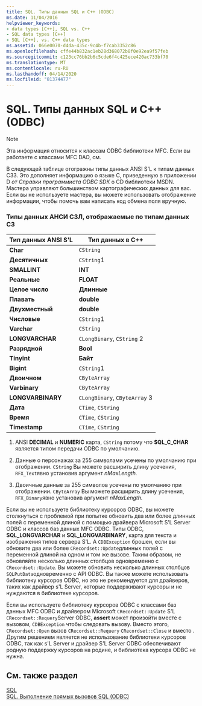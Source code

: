 ```yaml
---
title: SQL. Типы данных SQL и C++ (ODBC)
ms.date: 11/04/2016
helpviewer_keywords:
- data types [C++], SQL vs. C++
- SQL data types [C++]
- SQL [C++], vs. C++ data types
ms.assetid: 066e0070-d4da-435c-9c4b-f7cab3352c86
ms.openlocfilehash: cffe44b832ac1eb28d368072b8f0e92ea9f57feb
ms.sourcegitcommit: c123cc76bb2b6c5cde6f4c425ece420ac733bf70
ms.translationtype: MT
ms.contentlocale: ru-RU
ms.lasthandoff: 04/14/2020
ms.locfileid: "81374477"
---
```

# <a name="sql-sql-and-c-data-types-odbc"></a>SQL. Типы данных SQL и C++ (ODBC)

> [!NOTE]
> Эта информация относится к классам ODBC библиотеки MFC. Если вы работаете с классами MFC DAO, см.

В следующей таблице отогражны типы данных ANSI S'L к типам данных СЗЗ. Это дополняет информацию о языке C, приведенную в приложении D *от Справки программиста* *ODBC SDK* о CD библиотеки MSDN. Мастера управляют большинством картографических данных для вас. Если вы не используете мастера, вы можете использовать отображение информации, чтобы помочь вам написать код обмена поля вручную.

### <a name="ansi-sql-data-types-mapped-to-c-data-types"></a>Типы данных АНСИ СЗЛ, отображаемые по типам данных СЗ

|Тип данных ANSI S'L|Тип данных в C++|
|------------------------|---------------------|
|**Char**|`CString`|
|**Десятичных**|`CString`1|
|**SMALLINT**|**INT**|
|**Реальные**|**FLOAT**|
|**Целое число**|**Длинные**|
|**Плавать**|**double**|
|**Двухместный**|**double**|
|**Числовые**|`CString`1|
|**Varchar**|`CString`|
|**LONGVARCHAR**|`CLongBinary`, `CString` 2|
|**Разрядной**|**Bool**|
|**Tinyint**|**Байт**|
|**Bigint**|`CString`1|
|**Двоичном**|`CByteArray`|
|**Varbinary**|`CByteArray`|
|**LONGVARBINARY**|`CLongBinary`, `CByteArray` 3|
|**Дата**|`CTime`, `CString`|
|**Время**|`CTime`, `CString`|
|**Timestamp**|`CTime`, `CString`|

1. ANSI **DECIMAL** и **NUMERIC** карта, `CString` потому что **SQL_C_CHAR** является типом передачи ODBC по умолчанию.

2. Данные о персонажах за 255 символами усечены по умолчанию при отображении. `CString` Вы можете расширить длину усечения, `RFX_Text`явно установив аргумент *nMaxLength.*

3. Двоичные данные за 255 символов усечены по умолчанию при отображении. `CByteArray` Вы можете расширить длину усечения, `RFX_Binary`явно установив аргумент *nMaxLength.*

Если вы не используете библиотеку курсоров ODBC, вы можете столкнуться с проблемой при попытке обновить два или более длинных полей с переменной длиной с помощью драйвера Microsoft S'L Server ODBC и классов баз данных MFC ODBC. Типы ODBC, **SQL_LONGVARCHAR** и **SQL_LONGVARBINARY**, карта для текста и изображения типов сервера S'L. A `CDBException` брошен, если вы обновите два или более `CRecordset::Update`длинных полей с переменной длиной на одном и том же вызове. Таким образом, не обновляйте несколько длинных столбцов одновременно с `CRecordset::Update`. Вы можете обновить несколько длинных столбцов `SQLPutData`одновременно с API ODBC. Вы также можете использовать библиотеку курсоров ODBC, но это не рекомендуется для драйверов, таких как драйвер s'L Server, которые поддерживают курсоры и не нуждаются в библиотеке курсоров.

Если вы используете библиотеку курсоров ODBC с классами баз данных MFC ODBC и драйвером Microsoft `CRecordset::Update` S'L `CRecordset::Requery`Server ODBC, **assert** может произойти вместе с вызовом, `CDBException` чтобы следовать вызову. Вместо этого, `CRecordset::Open` вызов `CRecordset::Requery` `CRecordset::Close` и вместо . Другим решением является не использование библиотеки курсоров ODBC, так как s'L Server и драйвер S'L Server ODBC обеспечивают родную поддержку курсоров на родине, и библиотека курсора ODBC не нужна.

## <a name="see-also"></a>См. также раздел

[SQL](../../data/odbc/sql.md)<br/>
[SQL. Выполнение прямых вызовов SQL (ODBC)](../../data/odbc/sql-making-direct-sql-calls-odbc.md)
